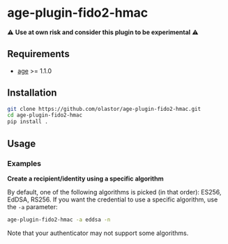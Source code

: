 # age-plugin-fido2-hmac

⚠️ **Use at own risk and consider this plugin to be experimental** ⚠️

## Requirements

- [age](https://github.com/FiloSottile/age) >= 1.1.0

## Installation

```bash
git clone https://github.com/olastor/age-plugin-fido2-hmac.git
cd age-plugin-fido2-hmac
pip install .
```

## Usage

### Examples

**Create a recipient/identity using a specific algorithm**

By default, one of the following algorithms is picked (in that order): ES256, EdDSA, RS256. If you want the credential to use a specific algorithm, use the `-a` parameter:

```bash
age-plugin-fido2-hmac -a eddsa -n
```

Note that your authenticator may not support some algorithms.

